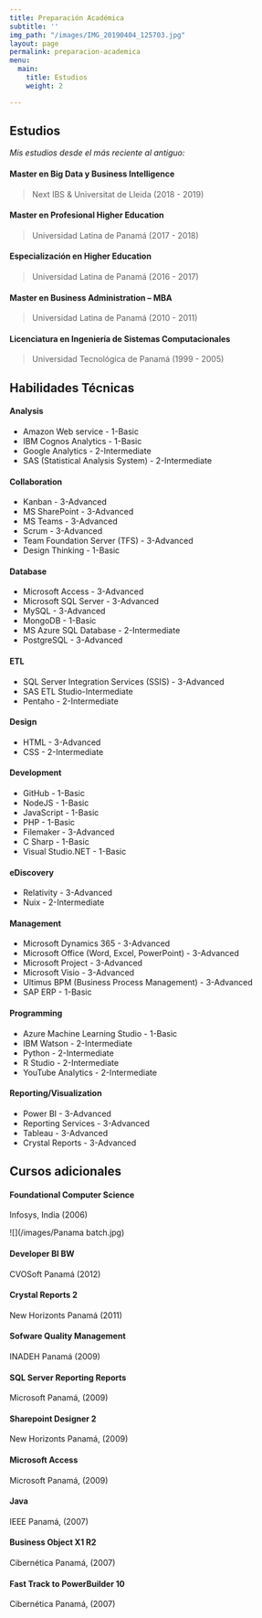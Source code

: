 ```yaml
---
title: Preparación Académica
subtitle: ''
img_path: "/images/IMG_20190404_125703.jpg"
layout: page
permalink: preparacion-academica
menu:
  main:
    title: Estudios
    weight: 2

---
```

## Estudios

_Mis estudios desde el más reciente al antiguo:_

#### Master en Big Data y Business Intelligence

> Next IBS & Universitat de Lleida (2018 - 2019)

#### Master en Profesional Higher Education

> Universidad Latina de Panamá (2017 - 2018)

#### Especialización en Higher Education

> Universidad Latina de Panamá (2016 - 2017)

#### Master en Business Administration – MBA

> Universidad Latina de Panamá (2010 - 2011)

#### Licenciatura en Ingeniería de Sistemas Computacionales

> Universidad Tecnológica de Panamá (1999 - 2005)

## Habilidades Técnicas

#### Analysis

* Amazon Web service - 1-Basic
* IBM Cognos Analytics - 1-Basic
* Google Analytics - 2-Intermediate
* SAS (Statistical Analysis System) - 2-Intermediate

#### Collaboration

* Kanban - 3-Advanced
* MS SharePoint - 3-Advanced
* MS Teams - 3-Advanced
* Scrum - 3-Advanced
* Team Foundation Server (TFS) - 3-Advanced
* Design Thinking - 1-Basic

#### Database

* Microsoft Access - 3-Advanced
* Microsoft SQL Server - 3-Advanced
* MySQL - 3-Advanced
* MongoDB - 1-Basic
* MS Azure SQL Database - 2-Intermediate
* PostgreSQL - 3-Advanced

#### ETL

* SQL Server Integration Services (SSIS) - 3-Advanced
* SAS ETL Studio-Intermediate
* Pentaho - 2-Intermediate

#### Design

* HTML - 3-Advanced
* CSS - 2-Intermediate

#### Development

* GitHub - 1-Basic
* NodeJS - 1-Basic
* JavaScript - 1-Basic
* PHP - 1-Basic
* Filemaker - 3-Advanced
* C Sharp - 1-Basic
* Visual Studio.NET - 1-Basic

#### eDiscovery

* Relativity - 3-Advanced
* Nuix - 2-Intermediate

#### Management

* Microsoft Dynamics 365 - 3-Advanced
* Microsoft Office (Word, Excel, PowerPoint) - 3-Advanced
* Microsoft Project - 3-Advanced
* Microsoft Visio - 3-Advanced
* Ultimus BPM (Business Process Management) - 3-Advanced
* SAP ERP - 1-Basic

#### Programming

* Azure Machine Learning Studio - 1-Basic
* IBM Watson - 2-Intermediate
* Python - 2-Intermediate
* R Studio - 2-Intermediate
* YouTube Analytics - 2-Intermediate

#### Reporting/Visualization

* Power BI - 3-Advanced
* Reporting Services - 3-Advanced
* Tableau - 3-Advanced
* Crystal Reports - 3-Advanced

## Cursos adicionales

#### Foundational Computer Science

Infosys, India (2006)

![](/images/Panama batch.jpg)

#### Developer BI BW

CVOSoft Panamá (2012)

#### Crystal Reports 2

New Horizonts Panamá (2011)

#### Sofware Quality Management

INADEH Panamá (2009)

#### SQL Server Reporting Reports

Microsoft Panamá, (2009)

#### Sharepoint Designer 2

New Horizonts Panamá, (2009)

#### Microsoft Access

Microsoft Panamá, (2009)

#### Java

IEEE Panamá, (2007)

#### Business Object X1 R2

Cibernética Panamá, (2007)

#### Fast Track to PowerBuilder 10

Cibernética Panamá, (2007)
